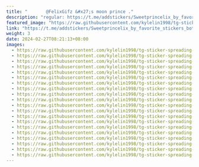 ```yaml
---
title: "       @FelixGifz &#x27;s moon prince ."
description: "regular: https://t.me/addstickers/Sweetprincelix_by_favorite_stickers_bot"
featured_image: "https://raw.githubusercontent.com/kylelin1998/tg-sticker-spreading-worldwide-images/main/img/f3756db1-8d27-40b2-81fe-851a26cf07ff.jpg"
link: "https://t.me/addstickers/Sweetprincelix_by_favorite_stickers_bot"
weight: 3
date: 2024-02-27T08:21:13+08:00
images:
  - https://raw.githubusercontent.com/kylelin1998/tg-sticker-spreading-worldwide-images/main/img/f3756db1-8d27-40b2-81fe-851a26cf07ff.jpg
  - https://raw.githubusercontent.com/kylelin1998/tg-sticker-spreading-worldwide-images/main/img/5258fe01-7fd2-4bc4-9654-3ad88f665dc0.jpg
  - https://raw.githubusercontent.com/kylelin1998/tg-sticker-spreading-worldwide-images/main/img/70c90abc-630f-49f3-8a38-61f1578c3b24.jpg
  - https://raw.githubusercontent.com/kylelin1998/tg-sticker-spreading-worldwide-images/main/img/88290d01-7a3f-4fde-b0ae-f97e9c18000a.jpg
  - https://raw.githubusercontent.com/kylelin1998/tg-sticker-spreading-worldwide-images/main/img/ab65bdd9-b118-48d9-b5b6-c36f88b08a62.jpg
  - https://raw.githubusercontent.com/kylelin1998/tg-sticker-spreading-worldwide-images/main/img/398bcc41-66eb-4540-95a9-ed470f2b00df.jpg
  - https://raw.githubusercontent.com/kylelin1998/tg-sticker-spreading-worldwide-images/main/img/812a70f0-93d3-4bbc-934f-923a2543b28a.jpg
  - https://raw.githubusercontent.com/kylelin1998/tg-sticker-spreading-worldwide-images/main/img/4df583b0-f01f-41db-8e93-766eaf4493a2.jpg
  - https://raw.githubusercontent.com/kylelin1998/tg-sticker-spreading-worldwide-images/main/img/b7652568-2ace-407b-a123-dde2fdf3b7e0.jpg
  - https://raw.githubusercontent.com/kylelin1998/tg-sticker-spreading-worldwide-images/main/img/398c3922-104c-4471-a272-03e175f822fe.jpg
  - https://raw.githubusercontent.com/kylelin1998/tg-sticker-spreading-worldwide-images/main/img/aef1dc43-7f4b-410b-9111-e752dfbee8bf.jpg
  - https://raw.githubusercontent.com/kylelin1998/tg-sticker-spreading-worldwide-images/main/img/ee3f4d67-d23a-4d62-a8f6-53ff50cd8638.jpg
  - https://raw.githubusercontent.com/kylelin1998/tg-sticker-spreading-worldwide-images/main/img/5c20f0ab-16b4-497d-a715-fe08279b675a.jpg
  - https://raw.githubusercontent.com/kylelin1998/tg-sticker-spreading-worldwide-images/main/img/fc2ad042-2cf8-4792-b0c6-debcaefaf86a.jpg
  - https://raw.githubusercontent.com/kylelin1998/tg-sticker-spreading-worldwide-images/main/img/ac826ccf-a352-4b95-ad0a-64b10030da10.jpg
  - https://raw.githubusercontent.com/kylelin1998/tg-sticker-spreading-worldwide-images/main/img/0d668d63-4c39-45b6-b063-e56cc3de4bd7.jpg
  - https://raw.githubusercontent.com/kylelin1998/tg-sticker-spreading-worldwide-images/main/img/74f31732-6d65-4878-bd89-68e632e47d23.jpg
  - https://raw.githubusercontent.com/kylelin1998/tg-sticker-spreading-worldwide-images/main/img/b3472497-a7d1-4bd8-8e01-47c9c655274e.jpg
  - https://raw.githubusercontent.com/kylelin1998/tg-sticker-spreading-worldwide-images/main/img/2a6957b2-3d6e-4581-a287-9db5f307eb07.jpg
  - https://raw.githubusercontent.com/kylelin1998/tg-sticker-spreading-worldwide-images/main/img/e0f0ad09-2ee4-444f-a242-5355827ed676.jpg
---
```

